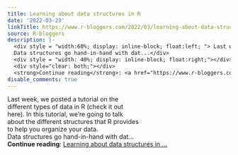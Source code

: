 ```yaml
---
title: Learning about data structures in R
date: '2022-03-23'
linkTitle: https://www.r-bloggers.com/2022/03/learning-about-data-structures-in-r/
source: R-bloggers
description: |-
  <div style = "width:60%; display: inline-block; float:left; "> Last week, we posted a tutorial on the different types of data in R (check it out here). In this tutorial, we’re going to talk about the different structures that R provides to help you organize your data.<br />
  Data structures go hand-in-hand with dat...</div>
  <div style = "width: 40%; display: inline-block; float:right;"></div>
  <div style="clear: both;"></div>
  <strong>Continue reading</strong>: <a href="https://www.r-bloggers.com/2022/03/learning-about-data-structures-in-r/">Learning about data structures in ...
disable_comments: true
---
```

<div style = "width:60%; display: inline-block; float:left; "> Last week, we posted a tutorial on the different types of data in R (check it out here). In this tutorial, we’re going to talk about the different structures that R provides to help you organize your data.<br />
Data structures go hand-in-hand with dat...</div>
<div style = "width: 40%; display: inline-block; float:right;"></div>
<div style="clear: both;"></div>
<strong>Continue reading</strong>: <a href="https://www.r-bloggers.com/2022/03/learning-about-data-structures-in-r/">Learning about data structures in ...